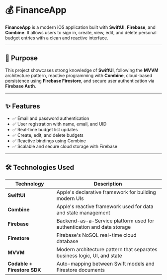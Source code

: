 # 💰 FinanceApp

**FinanceApp** is a modern iOS application built with **SwiftUI**, **Firebase**, and **Combine**. It allows users to sign in, create, view, edit, and delete personal budget entries with a clean and reactive interface.

---

## 📱 Purpose

This project showcases strong knowledge of **SwiftUI**, following the **MVVM** architecture pattern, reactive programming with **Combine**, cloud-based persistence using **Firebase Firestore**, and secure user authentication via **Firebase Auth**.

---

## ✨ Features

- ✅ Email and password authentication
- ✅ User registration with name, email, and UID
- ✅ Real-time budget list updates
- ✅ Create, edit, and delete budgets
- ✅ Reactive bindings using Combine
- ✅ Scalable and secure cloud storage with Firebase

---

## 🛠️ Technologies Used

| Technology         | Description |
|--------------------|-------------|
| **SwiftUI**        | Apple's declarative framework for building modern UIs |
| **Combine**        | Apple's reactive framework used for data and state management |
| **Firebase**       | Backend-as-a-Service platform used for authentication and data storage |
| **Firestore**      | Firebase's NoSQL real-time cloud database |
| **MVVM**           | Modern architecture pattern that separates business logic, UI, and state |
| **Codable + Firestore SDK** | Auto-mapping between Swift models and Firestore documents |

